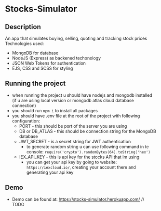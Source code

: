 # Stocks-Simulator
## Description
An app that simulates buying, selling, quoting and tracking stock prices
Technologies used:
- MongoDB for database
- NodeJS (Express) as backened techonology
- JSON Web Tokens for authentication
- EJS, CSS and SCSS for styling

## Running the project
- when running the project u should have nodejs and mongodb installed (if u are using local version or mongodb atlas cloud database connection)
- you should run ``npm i`` to install all packages
- you should have .env file at the root of the project with following configuration:
  - PORT - this should be port of the server you are using
  - DB or DB_ATLAS - this should be connection string for the MongoDB database
  - JWT_SECRET - is a secret string for JWT authentication
    - to generate random string u can use following command in te console: ``require('crypto').randomBytes(64).toString('hex')``
  - IEX_API_KEY - this is api key for the stocks API that Im using
    - you can get your api key by going to website: ``https://iexcloud.io/``, creating  your account there and generating your api key
## Demo
- Demo can be found at: https://stocks-simulator.herokuapp.com/ // TODO
